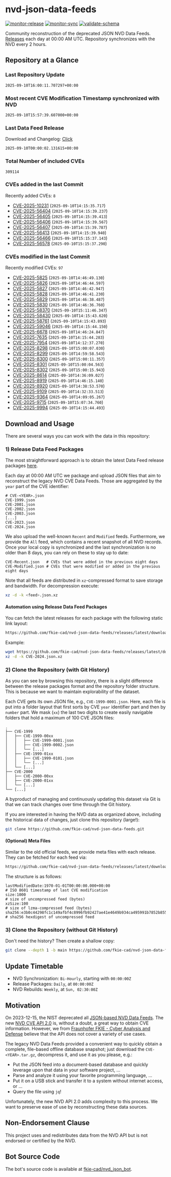 # nvd-json-data-feeds

[![monitor-release](https://github.com/fkie-cad/nvd-json-data-feeds/actions/workflows/monitor_release.yml/badge.svg)](https://github.com/fkie-cad/nvd-json-data-feeds/actions/workflows/monitor_release.yml)
[![monitor-sync](https://github.com/fkie-cad/nvd-json-data-feeds/actions/workflows/monitor_sync.yml/badge.svg)](https://github.com/fkie-cad/nvd-json-data-feeds/actions/workflows/monitor_sync.yml)
[![validate-schema](https://github.com/fkie-cad/nvd-json-data-feeds/actions/workflows/validate_schema.yml/badge.svg)](https://github.com/fkie-cad/nvd-json-data-feeds/actions/workflows/validate_schema.yml)

Community reconstruction of the deprecated JSON NVD Data Feeds.
[Releases](https://github.com/fkie-cad/nvd-json-data-feeds/releases/latest) each day at 00:00 AM UTC.
Repository synchronizes with the NVD every 2 hours.

## Repository at a Glance

### Last Repository Update

```plain
2025-09-10T16:00:11.707297+00:00
```

### Most recent CVE Modification Timestamp synchronized with NVD

```plain
2025-09-10T15:57:39.607000+00:00
```

### Last Data Feed Release

Download and Changelog: [Click](https://github.com/fkie-cad/nvd-json-data-feeds/releases/latest)

```plain
2025-09-10T00:00:02.131615+00:00
```

### Total Number of included CVEs

```plain
309114
```

### CVEs added in the last Commit

Recently added CVEs: `8`

- [CVE-2025-10231](CVE-2025/CVE-2025-102xx/CVE-2025-10231.json) (`2025-09-10T14:15:35.717`)
- [CVE-2025-56404](CVE-2025/CVE-2025-564xx/CVE-2025-56404.json) (`2025-09-10T14:15:39.237`)
- [CVE-2025-56405](CVE-2025/CVE-2025-564xx/CVE-2025-56405.json) (`2025-09-10T14:15:39.413`)
- [CVE-2025-56406](CVE-2025/CVE-2025-564xx/CVE-2025-56406.json) (`2025-09-10T14:15:39.567`)
- [CVE-2025-56407](CVE-2025/CVE-2025-564xx/CVE-2025-56407.json) (`2025-09-10T14:15:39.787`)
- [CVE-2025-56413](CVE-2025/CVE-2025-564xx/CVE-2025-56413.json) (`2025-09-10T14:15:39.940`)
- [CVE-2025-56466](CVE-2025/CVE-2025-564xx/CVE-2025-56466.json) (`2025-09-10T15:15:37.143`)
- [CVE-2025-56578](CVE-2025/CVE-2025-565xx/CVE-2025-56578.json) (`2025-09-10T15:15:37.290`)


### CVEs modified in the last Commit

Recently modified CVEs: `97`

- [CVE-2025-5825](CVE-2025/CVE-2025-58xx/CVE-2025-5825.json) (`2025-09-10T14:46:49.130`)
- [CVE-2025-5826](CVE-2025/CVE-2025-58xx/CVE-2025-5826.json) (`2025-09-10T14:46:44.597`)
- [CVE-2025-5827](CVE-2025/CVE-2025-58xx/CVE-2025-5827.json) (`2025-09-10T14:46:42.947`)
- [CVE-2025-5828](CVE-2025/CVE-2025-58xx/CVE-2025-5828.json) (`2025-09-10T14:46:41.230`)
- [CVE-2025-5829](CVE-2025/CVE-2025-58xx/CVE-2025-5829.json) (`2025-09-10T14:46:38.487`)
- [CVE-2025-5830](CVE-2025/CVE-2025-58xx/CVE-2025-5830.json) (`2025-09-10T14:46:36.760`)
- [CVE-2025-58370](CVE-2025/CVE-2025-583xx/CVE-2025-58370.json) (`2025-09-10T15:11:46.347`)
- [CVE-2025-58430](CVE-2025/CVE-2025-584xx/CVE-2025-58430.json) (`2025-09-10T14:15:43.620`)
- [CVE-2025-58761](CVE-2025/CVE-2025-587xx/CVE-2025-58761.json) (`2025-09-10T14:15:43.893`)
- [CVE-2025-59046](CVE-2025/CVE-2025-590xx/CVE-2025-59046.json) (`2025-09-10T14:15:44.150`)
- [CVE-2025-6678](CVE-2025/CVE-2025-66xx/CVE-2025-6678.json) (`2025-09-10T14:46:24.847`)
- [CVE-2025-7635](CVE-2025/CVE-2025-76xx/CVE-2025-7635.json) (`2025-09-10T14:15:44.283`)
- [CVE-2025-7954](CVE-2025/CVE-2025-79xx/CVE-2025-7954.json) (`2025-09-10T14:12:37.270`)
- [CVE-2025-8298](CVE-2025/CVE-2025-82xx/CVE-2025-8298.json) (`2025-09-10T15:00:07.030`)
- [CVE-2025-8299](CVE-2025/CVE-2025-82xx/CVE-2025-8299.json) (`2025-09-10T14:59:58.543`)
- [CVE-2025-8300](CVE-2025/CVE-2025-83xx/CVE-2025-8300.json) (`2025-09-10T15:00:11.357`)
- [CVE-2025-8301](CVE-2025/CVE-2025-83xx/CVE-2025-8301.json) (`2025-09-10T15:00:04.563`)
- [CVE-2025-8302](CVE-2025/CVE-2025-83xx/CVE-2025-8302.json) (`2025-09-10T15:00:15.943`)
- [CVE-2025-8614](CVE-2025/CVE-2025-86xx/CVE-2025-8614.json) (`2025-09-10T14:36:09.027`)
- [CVE-2025-8919](CVE-2025/CVE-2025-89xx/CVE-2025-8919.json) (`2025-09-10T14:46:15.140`)
- [CVE-2025-8920](CVE-2025/CVE-2025-89xx/CVE-2025-8920.json) (`2025-09-10T14:38:53.570`)
- [CVE-2025-9109](CVE-2025/CVE-2025-91xx/CVE-2025-9109.json) (`2025-09-10T14:32:33.513`)
- [CVE-2025-9364](CVE-2025/CVE-2025-93xx/CVE-2025-9364.json) (`2025-09-10T14:09:05.267`)
- [CVE-2025-9715](CVE-2025/CVE-2025-97xx/CVE-2025-9715.json) (`2025-09-10T15:07:34.760`)
- [CVE-2025-9994](CVE-2025/CVE-2025-99xx/CVE-2025-9994.json) (`2025-09-10T14:15:44.493`)


## Download and Usage

There are several ways you can work with the data in this repository:

### 1) Release Data Feed Packages

The most straightforward approach is to obtain the latest Data Feed release packages [here](https://github.com/fkie-cad/nvd-json-data-feeds/releases/latest).

Each day at 00:00 AM UTC we package and upload JSON files that aim to reconstruct the legacy NVD CVE Data Feeds.
Those are aggregated by the `year` part of the CVE identifier:

```
# CVE-<YEAR>.json
CVE-1999.json
CVE-2001.json
CVE-2002.json
CVE-2003.json
[...]
CVE-2023.json
CVE-2024.json
```

We also upload the well-known `Recent` and `Modified` feeds.
Furthermore, we provide the `All` feed, which contains a recent snapshot of all NVD records.
Once your local copy is synchronized and the last synchronization is no older than 8 days, you can rely on these to stay up to date:

```plain
CVE-Recent.json   # CVEs that were added in the previous eight days
CVE-Modified.json # CVEs that were modified or added in the previous eight days
```

Note that all feeds are distributed in `xz`-compressed format to save storage and bandwidth.
For decompression execute:

```sh
xz -d -k <feed>.json.xz
```

#### Automation using Release Data Feed Packages

You can fetch the latest releases for each package with the following static link layout:

```sh
https://github.com/fkie-cad/nvd-json-data-feeds/releases/latest/download/CVE-<YEAR>.json.xz
```

Example:

```sh
wget https://github.com/fkie-cad/nvd-json-data-feeds/releases/latest/download/CVE-2024.json.xz
xz -d -k CVE-2024.json.xz
```

### 2) Clone the Repository (with Git History)

As you can see by browsing this repository, there is a slight difference between the release packages format and the repository folder structure.
This is because we want to maintain explorability of the dataset.

Each CVE gets its own JSON file, e.g., `CVE-1999-0001.json`.
Here, each file is put into a folder layout that first sorts by CVE `year` identifier part and then by `number` part.
We mask (`xx`) the last two digits to create easily navigable folders that hold a maximum of 100 CVE JSON files:

```plain
.
├── CVE-1999
│   ├── CVE-1999-00xx
│   │   ├── CVE-1999-0001.json
│   │   ├── CVE-1999-0002.json
│   │   └── [...]
│   ├── CVE-1999-01xx
│   │   ├── CVE-1999-0101.json
│   │   └── [...]
│   └── [...]
├── CVE-2000
│   ├── CVE-2000-00xx
│   ├── CVE-2000-01xx
│   └── [...]
└── [...]
```

A byproduct of managing and continuously updating this dataset via Git is that we can track changes over time through the Git history.

If you are interested in having the NVD data as organized above, including the historical data of changes, just clone this repository (large!):

```sh
git clone https://github.com/fkie-cad/nvd-json-data-feeds.git
```

#### (Optional) Meta Files

Similar to the old official feeds, we provide meta files with each release. They can be fetched for each feed via:

```sh
https://github.com/fkie-cad/nvd-json-data-feeds/releases/latest/download/CVE-<YEAR>.meta
```

The structure is as follows:

```plain
lastModifiedDate:1970-01-01T00:00:00.000+00:00                          # ISO 8601 timestamp of last CVE modification
size:1000                                                               # size of uncompressed feed (bytes)
xzSize:100                                                              # size of lzma-compressed feed (bytes)
sha256:e3b0c44298fc1c149afbf4c8996fb92427ae41e4649b934ca495991b7852b855 # sha256 hexdigest of uncompressed feed
```

### 3) Clone the Repository (without Git History)

Don't need the history? Then create a shallow copy:

```sh
git clone --depth 1 -b main https://github.com/fkie-cad/nvd-json-data-feeds.git
```


## Update Timetable

* NVD Synchronization: `Bi-Hourly`, starting with `00:00:00Z`
* Release Packages: `Daily`, at `00:00:00Z`
* NVD Rebuilds: `Weekly`, at `Sun, 02:30:00Z`


## Motivation

On 2023-12-15, the NIST deprecated all [JSON-based NVD Data Feeds](https://nvd.nist.gov/vuln/data-feeds#divRetirementBanner-1).
The new [NVD CVE API 2.0](https://nvd.nist.gov/developers/vulnerabilities) is, without a doubt, a great way to obtain CVE information.
However, we from [Fraunhofer FKIE - Cyber Analysis and Defense](https://www.fkie.fraunhofer.de/en/departments/cad.html) believe that the API does not cover a variety of use cases.

The legacy NVD Data Feeds provided a convenient way to quickly obtain a complete, file-based offline database snapshot; just download the `CVE-<YEAR>.tar.gz`, decompress it, and use it as you please, e.g.:

- Put the JSON feed into a document-based database and quickly leverage upon that data in your software project, ...
- Parse and analyze it using your favorite programming language, ...
- Put it on a USB stick and transfer it to a system without internet access, or ...
- Query the file using `jq`!

Unfortunately, the new NVD API 2.0 adds complexity to this process.
We want to preserve ease of use by reconstructing these data sources.

## Non-Endorsement Clause

This project uses and redistributes data from the NVD API but is not endorsed or certified by the NVD.

## Bot Source Code

The bot's source code is available at [fkie-cad/nvd\_json\_bot](https://github.com/fkie-cad/nvd_json_bot).